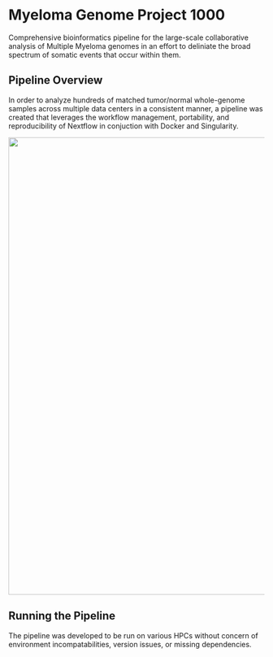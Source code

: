 # Myeloma Genome Project 1000
Comprehensive bioinformatics pipeline for the large-scale collaborative analysis of Multiple Myeloma genomes in an effort to deliniate the broad spectrum of somatic events that occur within them.

## Pipeline Overview
In order to analyze hundreds of matched tumor/normal whole-genome samples across multiple data centers in a consistent manner, a pipeline was created that leverages the workflow management, portability, and reproducibility of Nextflow in conjuction with Docker and Singularity.

<img src="https://github.com/pblaney/mgp1000/blob/master/MGP1000Pipeline.png" width="900">

## Running the Pipeline
The pipeline was developed to be run on various HPCs without concern of environment incompatabilities, version issues, or missing dependencies.
